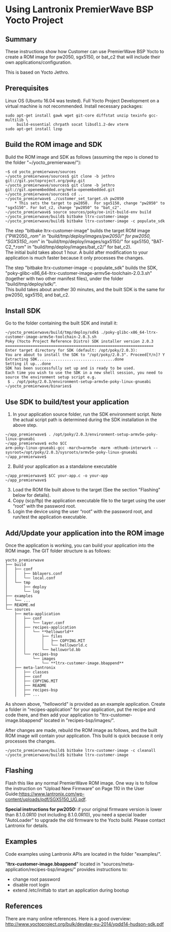 # Using Lantronix PremierWave BSP Yocto Project

## Summary
These instructions show how Customer can use PremierWave BSP Yocto to create a ROM image for pw2050, sgx5150, or bat_c2 that will include their own applications/configuration.

This is based on Yocto Jethro.

## Prerequisites
Linux OS (Ubuntu 16.04 was tested).
Full Yocto Project Development on a virtual machine is not recommended.
Install necessary packages:
```
sudo apt-get install gawk wget git-core diffstat unzip texinfo gcc-multilib \
     build-essential chrpath socat libsdl1.2-dev xterm
sudo apt-get install lzop
```

## Build the ROM image and SDK
Build the ROM image and SDK as follows (assuming the repo is cloned to the folder "~/yocto_premierwave/"):
```
~$ cd yocto_premierwave/sources
~/yocto_premierwave/sources$ git clone -b jethro git://git.yoctoproject.org/poky.git
~/yocto_premierwave/sources$ git clone -b jethro git://git.openembedded.org/meta-openembedded.git
~/yocto_premierwave/sources$ cd ..
~/yocto_premierwave$ ./customer_set_target.sh pw2050
    * This sets the target to pw2050.  For sgx5150, change "pw2050" to "sgx5150". For bat_c2, change "pw2050" to "bat_c2".
~/yocto_premierwave$ source sources/poky/oe-init-build-env build
~/yocto_premierwave/build$ bitbake ltrx-customer-image
~/yocto_premierwave/build$ bitbake ltrx-customer-image -c populate_sdk
```
The step "bitbake ltrx-customer-image" builds the target ROM image 
("PW2050_*.rom" in "build/tmp/deploy/images/pw2050/" for pw2050, "SGX5150_*.rom" in "build/tmp/deploy/images/sgx5150/" for sgx5150, "BAT-C2_*.rom" in "build/tmp/deploy/images/bat_c2/" for bat_c2).  
The initial build takes about 1 hour.  A build after modification to your application is much faster because it only processes the changes.

The step "bitbake ltrx-customer-image -c populate_sdk" builds the SDK, "poky-glibc-x86_64-ltrx-customer-image-armv5e-toolchain-2.0.3.sh" (together with two other manifest files), under the folder "build/tmp/deploy/sdk/".  
This build takes about another 30 minutes, and the built SDK is the same for pw2050, sgx5150, and bat_c2.

## Install SDK
Go to the folder containing the built SDK and install it:
```
~/yocto_premierwave/build/tmp/deploy/sdk$ ./poky-glibc-x86_64-ltrx-customer-image-armv5e-toolchain-2.0.3.sh
Poky (Yocto Project Reference Distro) SDK installer version 2.0.3
=================================================================
Enter target directory for SDK (default: /opt/poky/2.0.3): 
You are about to install the SDK to "/opt/poky/2.0.3". Proceed[Y/n]? Y
Extracting SDK..................................done
Setting it up...done
SDK has been successfully set up and is ready to be used.
Each time you wish to use the SDK in a new shell session, you need to source the environment setup script e.g.
 $ . /opt/poky/2.0.3/environment-setup-armv5e-poky-linux-gnueabi
~/yocto_premierwave/binaries$
```

## Use SDK to build/test your application
1. In your application source folder, run the SDK environment script.  Note the actual script path is determined during the SDK installation in the above step.
```
~/app_premierwave$ . /opt/poky/2.0.3/environment-setup-armv5e-poky-linux-gnueabi
~/app_premierwave$ echo $CC
arm-poky-linux-gnueabi-gcc -march=armv5e -marm -mthumb-interwork --sysroot=/opt/poky/2.0.3/sysroots/armv5e-poky-linux-gnueabi
~/app_premierwave$
```
2. Build your application as a standalone executable
```
~/app_premierwave$ $CC your-app.c -o your-app
~/app_premierwave$
```
3. Load the ROM file built above to the target (See the section "Flashing" below for details).
4. Copy (scp/ftp) the application executable file to the target using the user “root” with the password root.
5. Login the device using the user “root” with the password root, and run/test the application executable.

## Add/Update your application into the ROM image
Once the application is working, you can build your application into the ROM image.
The GIT folder structure is as follows:
```
yocto_premierwave
├── build
│   ├── conf
│   │   ├── bblayers.conf
│   │   └── local.conf
│   └── tmp
│       ├── deploy
│       └── log
├── examples
│   └── ...
├── README.md
└── sources
    ├── meta-application
    │   ├── conf
    │   │   └── layer.conf
    │   ├── recipes-application
    │   │   └── **helloworld**
    │   │       ├── files
    │   │       │   ├── COPYING.MIT
    │   │       │   └── helloworld.c
    │   │       └── helloworld.bb
    │   └── recipes-bsp
    │       └── images
    │           └── **ltrx-customer-image.bbappend**
    ├── meta-lantronix
    │   ├── classes
    │   ├── conf
    │   ├── COPYING.MIT
    │   ├── README
    │   ├── recipes-bsp
    │   ├── ...
```
As shown above, "helloworld" is provided as an example application.  Create a folder in "recipes-application" for your application, put the recipe and code there, and then add your application to "ltrx-customer-image.bbappend" located in "recipes-bsp/images/".

After changes are made, rebuild the ROM image as follows, and the built ROM image will contain your application.  This build is quick because it only processes the changes.
```
~/yocto_premierwave/build$ bitbake ltrx-customer-image -c cleanall
~/yocto_premierwave/build$ bitbake ltrx-customer-image
```

## Flashing
Flash this like any normal PremierWave ROM image.  One way is to follow the instruction on “Upload New Firmware” on Page 110 in the User Guide:https://www.lantronix.com/wp-content/uploads/pdf/SGX5150_UG.pdf.

**Special instructions for pw2050:** if your original firmware version is lower than 8.1.0.0R10 (not including 8.1.0.0R10), you need a special loader "AutoLoader" to upgrade the old firmware to the Yocto build.  Please contact Lantronix for details.

## Examples
Code examples using Lantronix APIs are located in the folder "examples/".

"**ltrx-customer-image.bbappend**" located in "sources/meta-application/recipes-bsp/images/" provides instructions to:
* change root password
* disable root login
* extend /etc/inittab to start an application during bootup

## References
There are many online references.  Here is a good overview:
http://www.yoctoproject.org/bulk/devday-eu-2014/ypdd14-hudson-sdk.pdf

